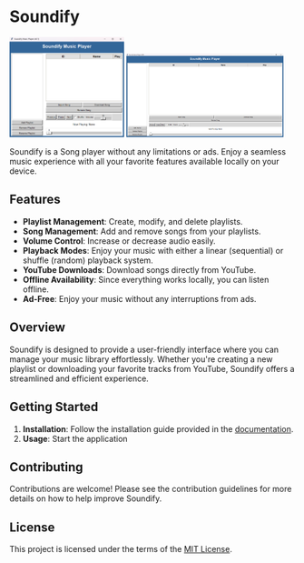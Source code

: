 # Soundify

<div>
    <img src="../res/preview.png" alt="Preview" style="display: inline-block; width: 40%;">
    <img src="../res/preview_fullscreen.png" alt="Preview fullscreen" style="display: inline-block; width: 55%;">
</div>

Soundify is a Song player without any limitations or ads. Enjoy a seamless music experience with all your favorite features available locally on your device.

## Features
- **Playlist Management**: Create, modify, and delete playlists.
- **Song Management**: Add and remove songs from your playlists.
- **Volume Control**: Increase or decrease audio easily.
- **Playback Modes**: Enjoy your music with either a linear (sequential) or shuffle (random) playback system.
- **YouTube Downloads**: Download songs directly from YouTube.
- **Offline Availability**: Since everything works locally, you can listen offline.
- **Ad-Free**: Enjoy your music without any interruptions from ads.

## Overview
Soundify is designed to provide a user-friendly interface where you can manage your music library effortlessly. Whether you're creating a new playlist or downloading your favorite tracks from YouTube, Soundify offers a streamlined and efficient experience.

## Getting Started
1. **Installation**: Follow the installation guide provided in the [documentation](Installation).
2. **Usage**: Start the application

## Contributing
Contributions are welcome! Please see the contribution guidelines for more details on how to help improve Soundify.

## License
This project is licensed under the terms of the [MIT License](LICENSE).
